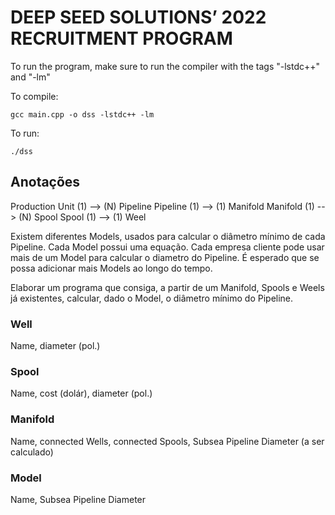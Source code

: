 # DEEP SEED SOLUTIONS’ 2022 RECRUITMENT PROGRAM

To run the program, make sure to run the compiler with the tags "-lstdc++" and "-lm"

To compile:
```
gcc main.cpp -o dss -lstdc++ -lm 
```
To run:
```
./dss
```

## Anotações

Production Unit (1) --> (N) Pipeline
Pipeline (1) --> (1) Manifold
Manifold (1) --> (N) Spool
Spool (1) --> (1) Weel

Existem diferentes Models, usados para calcular o diâmetro mínimo de cada Pipeline. Cada Model possui uma equação.
Cada empresa cliente pode usar mais de um Model para calcular o diametro do Pipeline.
É esperado que se possa adicionar mais Models ao longo do tempo.

Elaborar um programa que consiga, a partir de um Manifold, Spools e Weels já existentes, calcular, dado o Model, o diâmetro mínimo do Pipeline.

### Well
Name, diameter (pol.)

### Spool
Name, cost (dolár), diameter (pol.)

### Manifold
Name, connected Wells, connected Spools, Subsea Pipeline Diameter (a ser calculado)

### Model
Name, Subsea Pipeline Diameter

